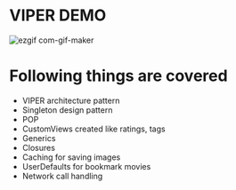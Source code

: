 # VIPER DEMO

![ezgif com-gif-maker](https://user-images.githubusercontent.com/25637004/200103597-7feb9b42-7d66-4d99-aed4-e8537487a59d.gif)



# Following things are covered 
- VIPER architecture pattern
- Singleton design pattern 
- POP
- CustomViews created like ratings, tags 
- Generics
- Closures 
- Caching for saving images
- UserDefaults for bookmark movies
- Network call handling
